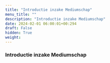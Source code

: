 ```yaml
---
title: "Introductie inzake Mediumschap"
menu_title: ""
description: "Introductie inzake Mediumschap"
date: 2024-02-01 06:00:01+00:294
draft: False
hidden: True
weight:
---
```

### Introductie inzake Mediumschap
